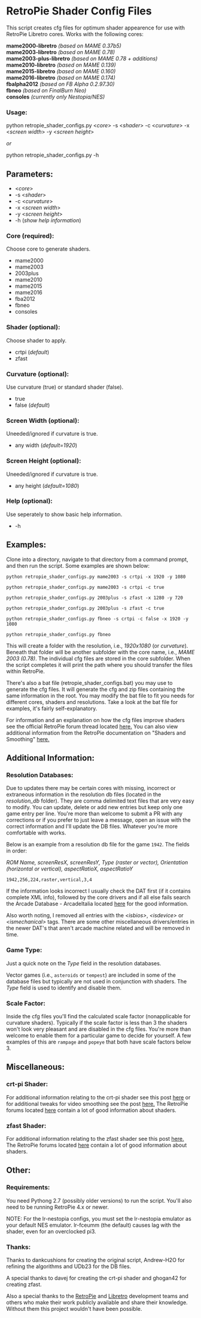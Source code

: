 # RetroPie Shader Config Files

This script creates cfg files for optimum shader appearence for use with RetroPie Libretro cores. Works with the following cores:

  **mame2000-libretro** *(based on MAME 0.37b5)*<br>
  **mame2003-libretro** *(based on MAME 0.78)*<br>
  **mame2003-plus-libretro** *(based on MAME 0.78 + additions)*<br>
  **mame2010-libretro** *(based on MAME 0.139)*<br>
  **mame2015-libretro** *(based on MAME 0.160)*<br>
  **mame2016-libretro** *(based on MAME 0.174)*<br>
  **fbalpha2012** *(based on FB Alpha 0.2.97.30)*<br>
  **fbneo** *(based on FinalBurn Neo)*<br>
  **consoles** *(currently only Nestopia/NES)*<br>

### Usage:

python retropie_shader_configs.py \<*core*\> -s \<*shader*\> -c \<*curvature*\> -x \<*screen width*\> -y \<*screen height*\>

*or*

python retropie_shader_configs.py -h

## Parameters:
  * \<*core*\>
  * -s \<*shader*\>
  * -c \<*curvature*\>
  * -x \<*screen width*\>
  * -y \<*screen height*\>
  * -h (*show help information*)

### Core (required):
  Choose core to generate shaders.
  * mame2000
  * mame2003
  * 2003plus
  * mame2010
  * mame2015
  * mame2016
  * fba2012
  * fbneo
  * consoles

### Shader (optional):
  Choose shader to apply.
  * crtpi (*default*)
  * zfast

### Curvature (optional):
  Use curvature (true) or standard shader (false).
  * true
  * false (*default*)

### Screen Width (optional):
  Uneeded/ignored if curvature is true.
  * any width (*default=1920*)

### Screen Height (optional):
  Uneeded/ignored if curvature is true.
  * any height (*default=1080*)

### Help (optional):
  Use seperately to show basic help information.
  * -h

## Examples:

Clone into a directory, navigate to that directory from a command prompt, and then run the script. Some examples are shown below:

  ```python retropie_shader_configs.py mame2003 -s crtpi -x 1920 -y 1080```  

  ```python retropie_shader_configs.py mame2003 -s crtpi -c true```  

  ```python retropie_shader_configs.py 2003plus -s zfast -x 1280 -y 720```  

  ```python retropie_shader_configs.py 2003plus -s zfast -c true```  

  ```python retropie_shader_configs.py fbneo -s crtpi -c false -x 1920 -y 1080```  

  ```python retropie_shader_configs.py fbneo```  

This will create a folder with the resolution, i.e., *1920x1080* (or *curvature*). Beneath that folder will be another subfolder with the core name, i.e., *MAME 2003 (0.78)*. The individual cfg files are stored in the core subfolder. When the script completes it will print the path where you should transfer the files within RetroPie.

There's also a bat file (retropie_shader_configs.bat) you may use to generate the cfg files. It will generate the cfg and zip files containing the same information in the root. You may modify the bat file to fit you needs for different cores, shaders and resolutions. Take a look at the bat file for examples, it's fairly self-explanatory.

For information and an explanation on how the cfg files improve shaders see the official RetroPie forum thread located [here.](https://retropie.org.uk/forum/topic/4046/crt-pi-shader-users-reduce-scaling-artifacts-with-these-configs-in-lr-mame2003-lr-fbalpha-lr-nestopia-and-more-to-come) You can also view additional information from the RetroPie documentation on "Shaders and Smoothing" [here.](https://retropie.org.uk/docs/Shaders-and-Smoothing/)

## Additional Information:

### Resolution Databases:
Due to updates there may be certain cores with missing, incorrect or extraneous information in the resolution db files (located in the *resolution_db* folder). They are comma delimited text files that are very easy to modify. You can update, delete or add new entries but keep only one game entry per line. You're more than welcome to submit a PR with any corrections or if you prefer to just leave a message, open an issue with the correct information and I'll update the DB files. Whatever you're more comfortable with works.

Below is an example from a resolution db file for the game ```1942```. The fields in order:

*ROM Name, screenResX, screenResY, Type (raster or vector), Orientation (horizontal or vertical), aspectRatioX, aspectRatioY*

  ```1942,256,224,raster,vertical,3,4```

If the information looks incorrect I usually check the DAT first (if it contains complete XML info), followed by the core drivers and if all else fails search the Arcade Database - ArcadeItalia located [here](http://adb.arcadeitalia.net/) for the good information.

Also worth noting, I removed all entries with the *\<isbios\>*, *\<isdevice\>* or *\<ismechanical\>* tags. There are some other miscellaneous drivers/entries in the newer DAT's that aren't arcade machine related and will be removed in time.

### Game Type:
Just a quick note on the *Type* field in the resolution databases.

Vector games (i.e., ```asteroids``` or ```tempest```) are included in some of the database files but typically are not used in conjunction with shaders. The *Type* field is used to identify and disable them.

### Scale Factor:
Inside the cfg files you'll find the calculated scale factor (nonapplicable for curvature shaders). Typically if the scale factor is less than 3 the shaders won't look very pleasant and are disabled in the cfg files. You're more than welcome to enable them for a particular game to decide for yourself. A few examples of this are ```rampage``` and ```popeye``` that both have scale factors below 3.

## Miscellaneous:

### crt-pi Shader:
For additional information relating to the crt-pi shader see this post [here](https://retropie.org.uk/forum/topic/897/updated-crt-pi-shader) or for additional tweaks for video smoothing see the post [here.](https://retropie.org.uk/forum/topic/2592/video-smoothing-yay-or-nay/25) The RetroPie forums located [here](https://retropie.org.uk/forum/) contain a lot of good information about shaders.

### zfast Shader:
For additional information relating to the zfast shader see this post [here.](https://retropie.org.uk/forum/topic/13356/new-crt-lcd-shaders-for-rpi3-they-run-at-60fps-at-higher-resolutions-and-are-configurable)  The RetroPie forums located [here](https://retropie.org.uk/forum/) contain a lot of good information about shaders.

## Other:

### Requirements:
You need Pythong 2.7 (possibly older versions) to run the script. You'll also need to be running RetroPie 4.x or newer.

NOTE: For the lr-nestopia configs, you must set the lr-nestopia emulator as your default NES emulator. lr-fceumm (the default) causes lag with the shader, even for an overclocked pi3.

### Thanks:
Thanks to dankcushions for creating the original script, Andrew-H2O for refining the algorithms and UDb23 for the DB files.

A special thanks to davej for creating the crt-pi shader and ghogan42 for creating zfast.

Also a special thanks to the [RetroPie](https://retropie.org.uk) and [Libretro](https://github.com/libretro) development teams and others who make their work publicly available and share their knowledge. Without them this project wouldn't have been possible.
